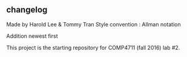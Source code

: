 ## changelog

Made by Harold Lee & Tommy Tran
Style convention : Allman notation 

Addition newest first 

This project is the starting repository for COMP4711 (fall 2016) lab #2.
